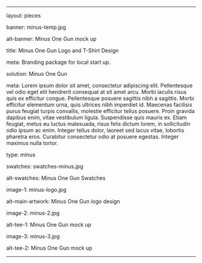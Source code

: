 ---

layout: pieces

banner: minus-temp.jpg

alt-banner: Minus One Gun mock up

title: Minus One Gun Logo and T-Shirt Design

meta: Branding package for local start up.

solution: Minus One Gun

meta: Lorem ipsum dolor sit amet, consectetur adipiscing elit. Pellentesque vel odio eget elit hendrerit consequat at sit amet arcu. Morbi iaculis risus quis ex efficitur congue. Pellentesque posuere sagittis nibh a sagittis. Morbi efficitur elementum urna, quis ultrices nibh imperdiet id. Maecenas facilisis purus feugiat turpis convallis, molestie efficitur tellus posuere. Proin gravida dapibus enim, vitae vestibulum ligula. Suspendisse quis mauris ex. Etiam feugiat, metus eu luctus malesuada, risus felis dictum lorem, in sollicitudin odio ipsum ac enim. Integer tellus dolor, laoreet sed lacus vitae, lobortis pharetra eros. Curabitur consectetur odio at posuere egestas. Integer maximus nulla tortor.

type: minus

swatches: swatches-minus.jpg

alt-swatches: Minus One Gun Swatches

image-1: minus-logo.jpg

alt-main-artwork: Minus One Gun logo design

image-2: minus-2.jpg

alt-tee-1: Minus One Gun mock up

image-3: minus-3.jpg

alt-tee-2: Minus One Gun mock up

---